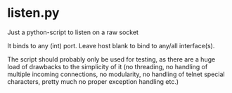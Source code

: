 # listen.py
Just a python-script to listen on a raw socket

It binds to any (int) port. Leave host blank to bind to any/all interface(s).

The script should probably only be used for testing, as there are a huge load of drawbacks to the simplicity of it (no threading, no handling of multiple incoming connections, no modularity, no handling of telnet special characters, pretty much no proper exception handling etc.)
